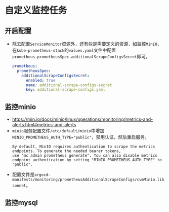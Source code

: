 # 自定义监控任务


## 开启配置
- 除去配置`ServiceMonitor`资源外，还有些是需要定义的资源，如监控`MinIO`，在`kube-prometheus-stack`的`values.yaml`文件中配置`prometheus.prometheusSpec.additionalScrapeConfigsSecret`即可。
  ```yaml
  prometheus:
    prometheusSpec:
      additionalScrapeConfigsSecret:
        enabled: true
        name: additional-scrape-configs-secret
        key: additional-scrape-configs.yaml
  ```


## 监控minio
  - https://min.io/docs/minio/linux/operations/monitoring/metrics-and-alerts.html#metrics-and-alerts
  - `minio`服务配置文件`/etc/default/minio`中增加`MINIO_PROMETHEUS_AUTH_TYPE="public"`，禁用认证，然后重启服务。
    ```
    By default, MinIO requires authentication to scrape the metrics endpoints. To generate the needed bearer tokens, 
    use "mc admin prometheus generate". You can also disable metrics endpoint authentication by setting "MINIO_PROMETHEUS_AUTH_TYPE" to "public".
    ```
  - 配置文件是`argocd-manifests/monitoring/prometheusAdditionalScrapeConfigs/cvmMinio.libsonnet`。


## 监控mysql
